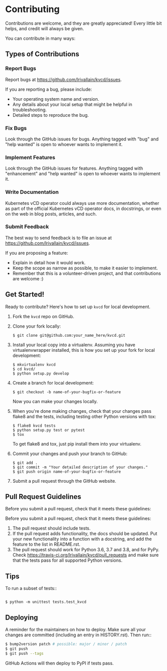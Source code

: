 # Contributing

Contributions are welcome, and they are greatly appreciated! Every
little bit helps, and credit will always be given.

You can contribute in many ways:

## Types of Contributions

### Report Bugs

Report bugs at https://github.com/lrivallain/kvcd/issues.

If you are reporting a bug, please include:

- Your operating system name and version.
- Any details about your local setup that might be helpful in
  troubleshooting.
- Detailed steps to reproduce the bug.

### Fix Bugs

Look through the GitHub issues for bugs. Anything tagged with "bug" and
"help wanted" is open to whoever wants to implement it.

### Implement Features

Look through the GitHub issues for features. Anything tagged with
"enhancement" and "help wanted" is open to whoever wants to implement
it.

### Write Documentation

Kubernetes vCD operator could always use more documentation,
whether as part of the official Kubernetes vCD operator docs, in
docstrings, or even on the web in blog posts, articles, and such.

### Submit Feedback

The best way to send feedback is to file an issue at https://github.com/lrivallain/kvcd/issues.

If you are proposing a feature:

- Explain in detail how it would work.
- Keep the scope as narrow as possible, to make it easier to
  implement.
- Remember that this is a volunteer-driven project, and that
  contributions are welcome :)

## Get Started!

Ready to contribute? Here's how to set up `kvcd` for local development.

1. Fork the `kvcd` repo on GitHub.

2. Clone your fork locally:

    ``` shell
    $ git clone git@github.com:your_name_here/kvcd.git
    ```

3.  Install your local copy into a virtualenv. Assuming you have
    virtualenvwrapper installed, this is how you set up your fork for
    local development:

    ``` shell
    $ mkvirtualenv kvcd
    $ cd kvcd/
    $ python setup.py develop
    ```

4.  Create a branch for local development:

    ``` shell
    $ git checkout -b name-of-your-bugfix-or-feature
    ```

    Now you can make your changes locally.

5.  When you're done making changes, check that your changes pass flake8
    and the tests, including testing other Python versions with tox:

    ``` shell
    $ flake8 kvcd tests
    $ python setup.py test or pytest
    $ tox
    ```

    To get flake8 and tox, just pip install them into your virtualenv.

6.  Commit your changes and push your branch to GitHub:

    ``` shell
    $ git add .
    $ git commit -m "Your detailed description of your changes."
    $ git push origin name-of-your-bugfix-or-feature
    ```

7.  Submit a pull request through the GitHub website.

## Pull Request Guidelines

Before you submit a pull request, check that it meets these guidelines:

Before you submit a pull request, check that it meets these guidelines:

1. The pull request should include tests.
2. If the pull request adds functionality, the docs should be updated. Put
   your new functionality into a function with a docstring, and add the
   feature to the list in README.rst.
3. The pull request should work for Python 3.6, 3.7 and 3.8, and for PyPy. Check
   https://travis-ci.org/lrivallain/kvcd/pull_requests
   and make sure that the tests pass for all supported Python versions.

## Tips

To run a subset of tests::

```

$ python -m unittest tests.test_kvcd
```

## Deploying

A reminder for the maintainers on how to deploy.
Make sure all your changes are committed (including an entry in HISTORY.rst).
Then run::

```bash
$ bump2version patch # possible: major / minor / patch
$ git push
$ git push --tags
```

GitHub Actions will then deploy to PyPI if tests pass.
